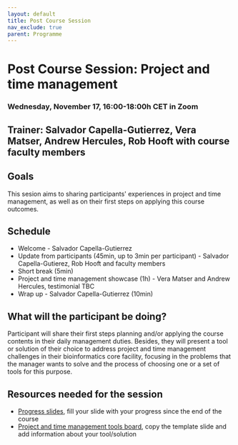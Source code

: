 ```yaml
---
layout: default
title: Post Course Session
nav_exclude: true
parent: Programme
---
```


# Post Course Session: Project and time management
### Wednesday, November 17, 16:00-18:00h CET in Zoom
## Trainer: Salvador Capella-Gutierrez, Vera Matser, Andrew Hercules, Rob Hooft with course faculty members

## Goals
This sesion aims to sharing participants' experiences in project and time management, as well as on their first steps on applying this course outcomes.

## Schedule
- Welcome - Salvador Capella-Gutierrez
- Update from participants (45min, up to 3min per participant) - Salvador Capella-Gutierez, Rob Hooft and faculty members
- Short break (5min)    
- Project and time management showcase (1h) - Vera Matser and Andrew Hercules, testimonial TBC
- Wrap up - Salvador Capella-Gutierrez (10min)

## What will the participant be doing?
Participant will share their first steps planning and/or applying the course contents in their daily management duties. Besides, they will present a tool or solution of their choice to address project and time management challenges in their bioinformatics core facility, focusing in the problems that the manager wants to solve and the process of choosing one or a set of tools for this purpose. 

## Resources needed for the session
- [Progress slides](https://docs.google.com/presentation/d/15OjDroEHaVH5bX6ymGf23DU8kTnEGadLZLOZk2eio0k/edit#slide=id.g101133dd7ba_0_52), fill your slide with your progress since the end of the course
- [Project and time management tools board](https://docs.google.com/presentation/d/1MdrwT8DrDy0lGaHbWC_xgKA7cLeUa_TO4BL618u3BiE/edit#slide=id.p), copy the template slide and add information about your tool/solution
